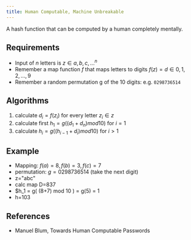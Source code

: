 ```yaml
---
title: Human Computable, Machine Unbreakable
---
```


A hash function that can be computed by a human completely mentally.



## Requirements
* Input of $n$ letters is $z ∈ {a,b,c,...}^n$
* Remember a map function $f$ that maps letters to digits $f(z) = d ∈ {0,1,2,...,9}$
* Remember a random permutation g of the 10 digits: e.g. `0298736514`



## Algorithms
1. calculate $d_i = f(z_i)$ for every letter $z_i ∈ z$
2. calculate first $h_1 = g( (d_1+d_n) mod 10 )$ for $i = 1$
3. calculate $h_i = g( (h_{i-1} + d_i) mod 10 )$ for $i > 1$


## Example
* Mapping: $f(a) = 8, f(b) = 3, f(c) = 7$
* permutation: $g=0298736514$ (take the next digit)
* z="abc"
* calc map D=837
* $h_1 = g( (8+7) mod 10 ) = g(5) = 1
* h=103


## References
* Manuel Blum, Towards Human Computable Passwords

